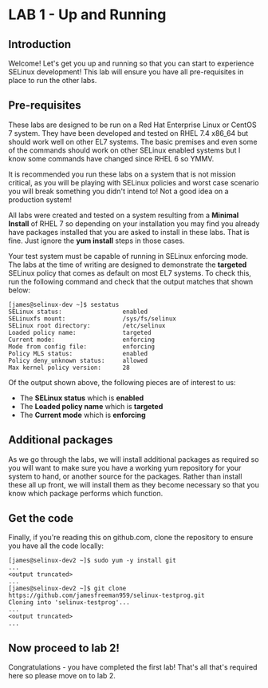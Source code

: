 # LAB 1 - Up and Running

## Introduction

Welcome! Let's get you up and running so that you can start to experience SELinux development! This lab will ensure you have all pre-requisites in place to run the other labs.

## Pre-requisites

These labs are designed to be run on a Red Hat Enterprise Linux or CentOS 7 system. They have been developed and tested on RHEL 7.4 x86_64 but should work well on other EL7 systems. The basic premises and even some of the commands should work on other SELinux enabled systems but I know some commands have changed since RHEL 6 so YMMV.

It is recommended you run these labs on a system that is not mission critical, as you will be playing with SELinux policies and worst case scenario you will break something you didn't intend to! Not a good idea on a production system!

All labs were created and tested on a system resulting from a **Minimal Install** of RHEL 7 so depending on your installation you may find you already have packages installed that you are asked to install in these labs. That is fine. Just ignore the **yum install** steps in those cases.

Your test system must be capable of running in SELinux enforcing mode. The labs at the time of writing are designed to demonstrate the **targeted** SELinux policy that comes as default on most EL7 systems. To check this, run the following command and check that the output matches that shown below:

```
[james@selinux-dev ~]$ sestatus
SELinux status:                 enabled
SELinuxfs mount:                /sys/fs/selinux
SELinux root directory:         /etc/selinux
Loaded policy name:             targeted
Current mode:                   enforcing
Mode from config file:          enforcing
Policy MLS status:              enabled
Policy deny_unknown status:     allowed
Max kernel policy version:      28
```
Of the output shown above, the following pieces are of interest to us:

* The **SELinux status** which is **enabled**
* The **Loaded policy name** which is **targeted**
* The **Current mode** which is **enforcing**

## Additional packages

As we go through the labs, we will install additional packages as required so you will want to make sure you have a working yum repository for your system to hand, or another source for the packages. Rather than install these all up front, we will install them as they become necessary so that you know which package performs which function.

## Get the code

Finally, if you're reading this on github.com, clone the repository to ensure you have all the code locally:

```
[james@selinux-dev2 ~]$ sudo yum -y install git
...
<output truncated>
...
[james@selinux-dev2 ~]$ git clone https://github.com/jamesfreeman959/selinux-testprog.git
Cloning into 'selinux-testprog'...
...
<output truncated>
...
```
## Now proceed to lab 2!

Congratulations - you have completed the first lab! That's all that's required here so please move on to lab 2.

